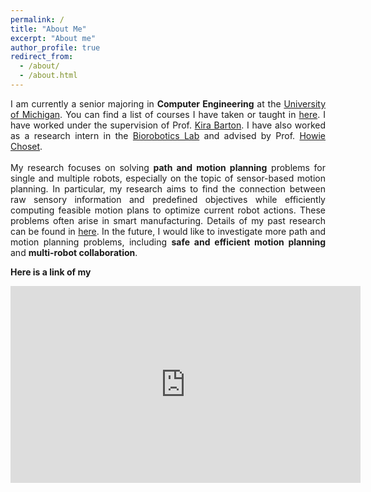 ```yaml
---
permalink: /
title: "About Me"
excerpt: "About me"
author_profile: true
redirect_from: 
  - /about/
  - /about.html
---
```


<p align="justify">
I am currently a senior majoring in <strong>Computer Engineering</strong> at the <a href="https://umich.edu">University of Michigan</a>. You can find a list of courses I have taken or taught in <a href="/courses">here</a>. I have worked under the supervision of Prof. <a href="https://me.engin.umich.edu/people/faculty/kira-barton">Kira Barton</a>. I have also worked as a research intern in the <a href="http://biorobotics.ri.cmu.edu/index.php"> Biorobotics Lab</a> and advised by Prof. <a href="https://www.ri.cmu.edu/ri-faculty/howie-choset">Howie Choset</a>.
<br>
<br>
My research focuses on solving <strong>path and motion planning</strong> problems for single and multiple robots, especially on the topic of sensor-based motion planning. In particular, my research aims to find the connection between raw sensory information and predefined objectives while efficiently computing feasible motion plans to optimize current robot actions. These problems often arise in smart manufacturing. Details of my past research can be found in <a href="/research">here</a>. In the future, I would like to investigate more path and motion planning problems, including <strong>safe and efficient motion planning</strong> and <strong>multi-robot collaboration</strong>. 
</p>

<strong> Here is a link of my  <a href="/files/Yuchen_Wu_Resume.pdf" resume> </strong>


<!-- <iframe
    width="640"
    height="4"
    src="https://www.youtube.com/watch?v=31cjtfL8-b4&autoplay=1&mute=1"
    frameborder="0"
    allow="autoplay"
    allowfullscreen
>
</iframe> -->

<iframe width="560" height="315" src="https://www.youtube.com/embed/31cjtfL8-b4?autoplay=1&mute=1&playlist=31cjtfL8-b4&loop=1" title="YouTube video player" frameborder="0" allow="accelerometer; autoplay; clipboard-write; encrypted-media; gyroscope; picture-in-picture" allowfullscreen></iframe>